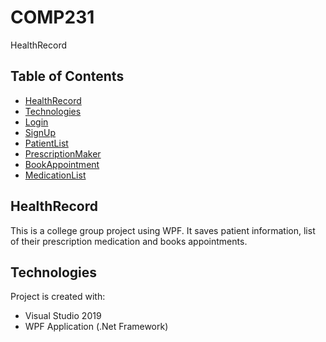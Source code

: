 # COMP231
HealthRecord

## Table of Contents
* [HealthRecord](#HealthRecord)
* [Technologies](#technologies)
* [Login](#login)
* [SignUp](#sign-up)
* [PatientList](#patient-list)
* [PrescriptionMaker](#prescription-maker)
* [BookAppointment](#book-appointment)
* [MedicationList](#medication-list)

## HealthRecord
This is a college group project using WPF. It saves patient information, list of their prescription medication and books appointments.

## Technologies
Project is created with:
* Visual Studio 2019
* WPF Application (.Net Framework)
